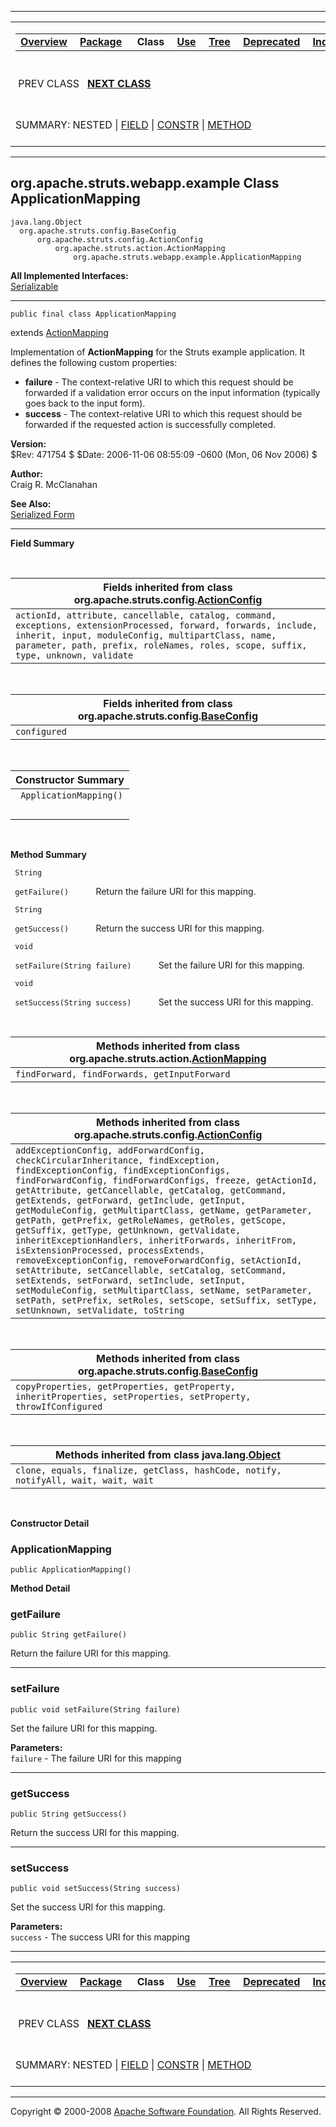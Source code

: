 ------------------------------------------------------------------------

<span id="navbar_top"></span> [](#skip-navbar_top "Skip navigation links")

<table>
<colgroup>
<col width="50%" />
<col width="50%" />
</colgroup>
<tbody>
<tr class="odd">
<td align="left"><span id="navbar_top_firstrow"></span>
<table>
<tbody>
<tr class="odd">
<td align="left"><a href="../../../../../overview-summary.html.md"><strong>Overview</strong></a> </td>
<td align="left"><a href="package-summary.html.md"><strong>Package</strong></a> </td>
<td align="left"> <strong>Class</strong> </td>
<td align="left"><a href="class-use/ApplicationMapping.html.md"><strong>Use</strong></a> </td>
<td align="left"><a href="package-tree.html.md"><strong>Tree</strong></a> </td>
<td align="left"><a href="../../../../../deprecated-list.html.md"><strong>Deprecated</strong></a> </td>
<td align="left"><a href="../../../../../index-all.html.md"><strong>Index</strong></a> </td>
<td align="left"><a href="../../../../../help-doc.html.md"><strong>Help</strong></a> </td>
</tr>
</tbody>
</table></td>
<td align="left"></td>
</tr>
<tr class="even">
<td align="left"> PREV CLASS   <a href="../../../../../org/apache/struts/webapp/example/CheckLogonTag.html.md" title="class in org.apache.struts.webapp.example"><strong>NEXT CLASS</strong></a></td>
<td align="left"><a href="../../../../../index.html.md?org/apache/struts/webapp/example/ApplicationMapping.html"><strong>FRAMES</strong></a>    <a href="ApplicationMapping.html"><strong>NO FRAMES</strong></a>    
<a href="../../../../../allclasses-noframe.html.md"><strong>All Classes</strong></a></td>
</tr>
<tr class="odd">
<td align="left">SUMMARY: NESTED | <a href="#fields_inherited_from_class_org.apache.struts.config.ActionConfig">FIELD</a> | <a href="#constructor_summary">CONSTR</a> | <a href="#method_summary">METHOD</a></td>
<td align="left">DETAIL: FIELD | <a href="#constructor_detail">CONSTR</a> | <a href="#method_detail">METHOD</a></td>
</tr>
</tbody>
</table>

<span id="skip-navbar_top"></span>

------------------------------------------------------------------------

org.apache.struts.webapp.example
 Class ApplicationMapping
--------------------------------

    java.lang.Object
      org.apache.struts.config.BaseConfig
          org.apache.struts.config.ActionConfig
              org.apache.struts.action.ActionMapping
                  org.apache.struts.webapp.example.ApplicationMapping

**All Implemented Interfaces:**  
[Serializable](http://java.sun.com/j2se/1.4.2/docs/api/java/io/Serializable.html.md?is-external=true "class or interface in java.io")

------------------------------------------------------------------------

    public final class ApplicationMapping

extends [ActionMapping](http://struts.apache.org/apidocs/org/apache/struts/action/ActionMapping.html.md?is-external=true "class or interface in org.apache.struts.action")

Implementation of **ActionMapping** for the Struts example application. It defines the following custom properties:

-   **failure** - The context-relative URI to which this request should be forwarded if a validation error occurs on the input information (typically goes back to the input form).
-   **success** - The context-relative URI to which this request should be forwarded if the requested action is successfully completed.

**Version:**  
$Rev: 471754 $ $Date: 2006-11-06 08:55:09 -0600 (Mon, 06 Nov 2006) $

**Author:**  
Craig R. McClanahan

**See Also:**  
[Serialized Form](../../../../../serialized-form.html.md#org.apache.struts.webapp.example.ApplicationMapping)

------------------------------------------------------------------------

<span id="field_summary"></span>

**Field Summary**

 <span id="fields_inherited_from_class_org.apache.struts.config.ActionConfig"></span>

| **Fields inherited from class org.apache.struts.config.[ActionConfig](http://struts.apache.org/apidocs/org/apache/struts/config/ActionConfig.html.md?is-external=true "class or interface in org.apache.struts.config")**                                  |
|---------------------------------------------------------------------------------------------------------------------------------------------------------------------------------------------------------------------------------------------------------|
| `actionId, attribute, cancellable, catalog, command, exceptions, extensionProcessed, forward, forwards, include, inherit, input, moduleConfig, multipartClass, name, parameter, path, prefix, roleNames, roles, scope, suffix, type, unknown, validate` |

 <span id="fields_inherited_from_class_org.apache.struts.config.BaseConfig"></span>

| **Fields inherited from class org.apache.struts.config.[BaseConfig](http://struts.apache.org/apidocs/org/apache/struts/config/BaseConfig.html.md?is-external=true "class or interface in org.apache.struts.config")** |
|--------------------------------------------------------------------------------------------------------------------------------------------------------------------------------------------------------------------|
| `configured`                                                                                                                                                                                                       |

  <span id="constructor_summary"></span>

| **Constructor Summary** |
|-------------------------|
| ` ApplicationMapping()` 
                          |

  <span id="method_summary"></span>

**Method Summary**

` String`

` getFailure()`
           Return the failure URI for this mapping.

` String`

` getSuccess()`
           Return the success URI for this mapping.

` void`

` setFailure(String failure)`
           Set the failure URI for this mapping.

` void`

` setSuccess(String success)`
           Set the success URI for this mapping.

 <span id="methods_inherited_from_class_org.apache.struts.action.ActionMapping"></span>

| **Methods inherited from class org.apache.struts.action.[ActionMapping](http://struts.apache.org/apidocs/org/apache/struts/action/ActionMapping.html.md?is-external=true "class or interface in org.apache.struts.action")** |
|---------------------------------------------------------------------------------------------------------------------------------------------------------------------------------------------------------------------------|
| `findForward, findForwards, getInputForward`                                                                                                                                                                              |

 <span id="methods_inherited_from_class_org.apache.struts.config.ActionConfig"></span>

| **Methods inherited from class org.apache.struts.config.[ActionConfig](http://struts.apache.org/apidocs/org/apache/struts/config/ActionConfig.html.md?is-external=true "class or interface in org.apache.struts.config")**                                                                                                                                                                                                                                                                                                                                                                                                                                                                                                                                                                                                                                                       |
|-------------------------------------------------------------------------------------------------------------------------------------------------------------------------------------------------------------------------------------------------------------------------------------------------------------------------------------------------------------------------------------------------------------------------------------------------------------------------------------------------------------------------------------------------------------------------------------------------------------------------------------------------------------------------------------------------------------------------------------------------------------------------------------------------------------------------------------------------------------------------------|
| `addExceptionConfig, addForwardConfig, checkCircularInheritance, findException, findExceptionConfig, findExceptionConfigs, findForwardConfig, findForwardConfigs, freeze, getActionId, getAttribute, getCancellable, getCatalog, getCommand, getExtends, getForward, getInclude, getInput, getModuleConfig, getMultipartClass, getName, getParameter, getPath, getPrefix, getRoleNames, getRoles, getScope, getSuffix, getType, getUnknown, getValidate, inheritExceptionHandlers, inheritForwards, inheritFrom, isExtensionProcessed, processExtends, removeExceptionConfig, removeForwardConfig, setActionId, setAttribute, setCancellable, setCatalog, setCommand, setExtends, setForward, setInclude, setInput, setModuleConfig, setMultipartClass, setName, setParameter, setPath, setPrefix, setRoles, setScope, setSuffix, setType, setUnknown, setValidate, toString` |

 <span id="methods_inherited_from_class_org.apache.struts.config.BaseConfig"></span>

| **Methods inherited from class org.apache.struts.config.[BaseConfig](http://struts.apache.org/apidocs/org/apache/struts/config/BaseConfig.html.md?is-external=true "class or interface in org.apache.struts.config")** |
|---------------------------------------------------------------------------------------------------------------------------------------------------------------------------------------------------------------------|
| `copyProperties, getProperties, getProperty, inheritProperties, setProperties, setProperty, throwIfConfigured`                                                                                                      |

 <span id="methods_inherited_from_class_java.lang.Object"></span>

| **Methods inherited from class java.lang.[Object](http://java.sun.com/j2se/1.4.2/docs/api/java/lang/Object.html.md?is-external=true "class or interface in java.lang")** |
|-----------------------------------------------------------------------------------------------------------------------------------------------------------------------|
| `clone, equals, finalize, getClass, hashCode, notify, notifyAll, wait, wait, wait`                                                                                    |

 

<span id="constructor_detail"></span>

**Constructor Detail**

### ApplicationMapping

    public ApplicationMapping()

<span id="method_detail"></span>

**Method Detail**

### getFailure

    public String getFailure()

Return the failure URI for this mapping.

------------------------------------------------------------------------

### setFailure

    public void setFailure(String failure)

Set the failure URI for this mapping.

**Parameters:**  
`failure` - The failure URI for this mapping

------------------------------------------------------------------------

### getSuccess

    public String getSuccess()

Return the success URI for this mapping.

------------------------------------------------------------------------

### setSuccess

    public void setSuccess(String success)

Set the success URI for this mapping.

**Parameters:**  
`success` - The success URI for this mapping

------------------------------------------------------------------------

<span id="navbar_bottom"></span> [](#skip-navbar_bottom "Skip navigation links")

<table>
<colgroup>
<col width="50%" />
<col width="50%" />
</colgroup>
<tbody>
<tr class="odd">
<td align="left"><span id="navbar_bottom_firstrow"></span>
<table>
<tbody>
<tr class="odd">
<td align="left"><a href="../../../../../overview-summary.html.md"><strong>Overview</strong></a> </td>
<td align="left"><a href="package-summary.html.md"><strong>Package</strong></a> </td>
<td align="left"> <strong>Class</strong> </td>
<td align="left"><a href="class-use/ApplicationMapping.html.md"><strong>Use</strong></a> </td>
<td align="left"><a href="package-tree.html.md"><strong>Tree</strong></a> </td>
<td align="left"><a href="../../../../../deprecated-list.html.md"><strong>Deprecated</strong></a> </td>
<td align="left"><a href="../../../../../index-all.html.md"><strong>Index</strong></a> </td>
<td align="left"><a href="../../../../../help-doc.html.md"><strong>Help</strong></a> </td>
</tr>
</tbody>
</table></td>
<td align="left"></td>
</tr>
<tr class="even">
<td align="left"> PREV CLASS   <a href="../../../../../org/apache/struts/webapp/example/CheckLogonTag.html.md" title="class in org.apache.struts.webapp.example"><strong>NEXT CLASS</strong></a></td>
<td align="left"><a href="../../../../../index.html.md?org/apache/struts/webapp/example/ApplicationMapping.html"><strong>FRAMES</strong></a>    <a href="ApplicationMapping.html"><strong>NO FRAMES</strong></a>    
<a href="../../../../../allclasses-noframe.html.md"><strong>All Classes</strong></a></td>
</tr>
<tr class="odd">
<td align="left">SUMMARY: NESTED | <a href="#fields_inherited_from_class_org.apache.struts.config.ActionConfig">FIELD</a> | <a href="#constructor_summary">CONSTR</a> | <a href="#method_summary">METHOD</a></td>
<td align="left">DETAIL: FIELD | <a href="#constructor_detail">CONSTR</a> | <a href="#method_detail">METHOD</a></td>
</tr>
</tbody>
</table>

<span id="skip-navbar_bottom"></span>

------------------------------------------------------------------------

Copyright © 2000-2008 [Apache Software Foundation](http://www.apache.org/). All Rights Reserved.
